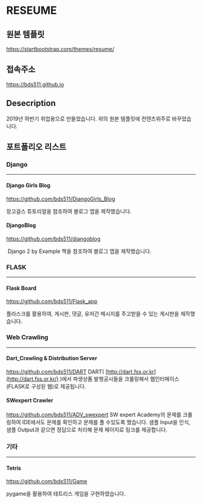 # RESEUME

## 원본 템플릿
https://startbootstrap.com/themes/resume/

## 접속주소

https://bds511.github.io

## Desecription

2019년 하반기 취업용으로 만들었습니다. 위의 원본 템플릿에 컨텐츠위주로 바꾸었습니다.




## 포트폴리오 리스트


### Django

___

#### Django Girls Blog

https://github.com/bds511/DjangoGirls_Blog

장고걸스 튜토리얼을 참조하여 블로그 앱을 제작했습니다.

#### DjangoBlog

https://github.com/bds511/djangoblog

​                                                                                                                                                                                                        Django 2 by Example 책을 참조하여 블로그 앱을 제작했습니다.





### FLASK

------

#### Flask Board

https://github.com/bds511/Flask_app

플라스크를 활용하여, 게시판, 댓글, 유저간 메시지를 주고받을 수 있는 게시판을 제작했습니다.



### Web Crawling

___



#### Dart_Crawling & Distribution Server

https://github.com/bds511/DART                                                                                                                                                                                       DART( [http://dart.fss.or.kr](http://dart.fss.or.kr/) )에서 파생상품 발행공시들을 크롤링해서 웹인터페이스(FLASK로 구성된 웹)로 제공됩니다. 

#### SWexpert Crawler

https://github.com/bds511/ADV_swexpert
SW expert Academy의 문제를 크롤링하여 IDE에서도 문제를 확인하고 문제를 풀 수있도록 했습니다.
샘플 Input을 인식, 샘플 Output과 같으면 정답으로 처리해 문제 페이지로 링크를 제공합니다.



### 기타

___

#### Tetris

https://github.com/bds511/Game

pygame을 활용하여 테트리스 게임을 구현하였습니다.